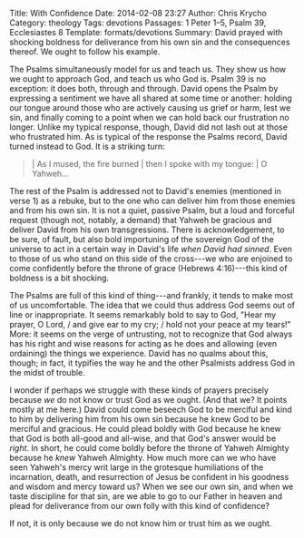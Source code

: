 Title: With Confidence
Date: 2014-02-08 23:27
Author: Chris Krycho
Category: theology
Tags: devotions
Passages: 1 Peter 1&ndash;5, Psalm 39, Ecclesiastes 8
Template: formats/devotions
Summary: David prayed with shocking boldness for deliverance from his own sin and the consequences thereof. We ought to follow his example.

The Psalms simultaneously model for us and teach us. They show us how we ought
to approach God, and teach us who God is. Psalm 39 is no exception: it does
both, through and through. David opens the Psalm by expressing a sentiment we
have all shared at some time or another: holding our tongue around those who are
actively causing us grief or harm, lest we sin, and finally coming to a point
when we can hold back our frustration no longer. Unlike my typical response,
though, David did not lash out at those who frustrated him. As is typical of the
response the Psalms record, David turned instead to God. It is a striking turn:

> | As I mused, the fire burned
> |     then I spoke with my tongue:
> | O Yahweh…

The rest of the Psalm is addressed not to David's enemies (mentioned in verse 1)
as a rebuke, but to the one who can deliver him from those enemies and from his
own sin. It is not a quiet, passive Psalm, but a loud and forceful request
(though not, notably, a demand) that Yahweh be gracious and deliver David from
his own transgressions. There is acknowledgement, to be sure, of fault, but also
bold importuning of the sovereign God of the universe to act in a certain way in
David's life *when David had sinned*. Even to those of us who stand on this side
of the cross---we who are enjoined to come confidently before the throne of
grace (Hebrews 4:16)---this kind of boldness is a bit shocking.

The Psalms are full of this kind of thing---and frankly, it tends to make most
of us uncomfortable. The idea that we could thus address God seems out of line
or inappropriate. It seems remarkably bold to say to God, "Hear my prayer, O
<span class='smcp'>Lord</span>, / and give ear to my cry; / hold not your peace
at my tears!" More: it seems on the verge of untrusting, not to recognize that
God always has his right and wise reasons for acting as he does and allowing
(even ordaining) the things we experience. David has no qualms about this,
though; in fact, it typifies the way he and the other Psalmists address God in
the midst of trouble.

I wonder if perhaps we struggle with these kinds of prayers precisely because
*we* do not know or trust God as we ought. (And that we? It points mostly at me
here.) David could come beseech God to be merciful and kind to him by delivering
him from his own sin because he knew God to be merciful and gracious. He could
plead boldly with God because he knew that God is both all-good and all-wise,
and that God's answer would be *right*. In short, he could come boldly before
the throne of Yahweh Almighty because he *knew* Yahweh Almighty. How much more
can we who have seen Yahweh's mercy writ large in the grotesque humiliations of
the incarnation, death, and resurrection of Jesus be confident in his goodness
and wisdom and mercy toward us? When we see our own sin, and when we taste
discipline for that sin, are we able to go to our Father in heaven and plead for
deliverance from our own folly with this kind of confidence?

If not, it is only because we do not know him or trust him as we ought.